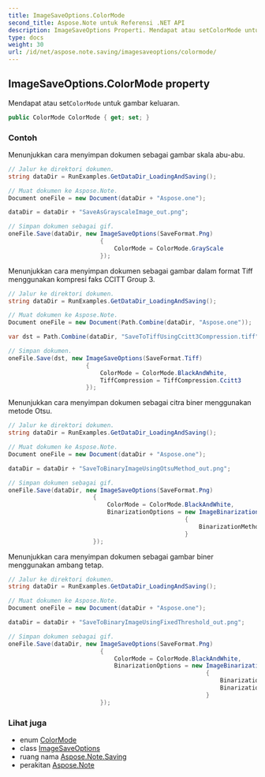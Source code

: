 ```yaml
---
title: ImageSaveOptions.ColorMode
second_title: Aspose.Note untuk Referensi .NET API
description: ImageSaveOptions Properti. Mendapat atau setColorMode untuk gambar keluaran.
type: docs
weight: 30
url: /id/net/aspose.note.saving/imagesaveoptions/colormode/
---
```

## ImageSaveOptions.ColorMode property

Mendapat atau set`ColorMode` untuk gambar keluaran.

```csharp
public ColorMode ColorMode { get; set; }
```

### Contoh

Menunjukkan cara menyimpan dokumen sebagai gambar skala abu-abu.

```csharp
// Jalur ke direktori dokumen.
string dataDir = RunExamples.GetDataDir_LoadingAndSaving();

// Muat dokumen ke Aspose.Note.
Document oneFile = new Document(dataDir + "Aspose.one");

dataDir = dataDir + "SaveAsGrayscaleImage_out.png";

// Simpan dokumen sebagai gif.
oneFile.Save(dataDir, new ImageSaveOptions(SaveFormat.Png)
                          {
                              ColorMode = ColorMode.GrayScale
                          });
```

Menunjukkan cara menyimpan dokumen sebagai gambar dalam format Tiff menggunakan kompresi faks CCITT Group 3.

```csharp
// Jalur ke direktori dokumen.
string dataDir = RunExamples.GetDataDir_LoadingAndSaving();

// Muat dokumen ke Aspose.Note.
Document oneFile = new Document(Path.Combine(dataDir, "Aspose.one"));

var dst = Path.Combine(dataDir, "SaveToTiffUsingCcitt3Compression.tiff");

// Simpan dokumen.
oneFile.Save(dst, new ImageSaveOptions(SaveFormat.Tiff)
                      {
                          ColorMode = ColorMode.BlackAndWhite,
                          TiffCompression = TiffCompression.Ccitt3
                      });
```

Menunjukkan cara menyimpan dokumen sebagai citra biner menggunakan metode Otsu.

```csharp
// Jalur ke direktori dokumen.
string dataDir = RunExamples.GetDataDir_LoadingAndSaving();

// Muat dokumen ke Aspose.Note.
Document oneFile = new Document(dataDir + "Aspose.one");

dataDir = dataDir + "SaveToBinaryImageUsingOtsuMethod_out.png";

// Simpan dokumen sebagai gif.
oneFile.Save(dataDir, new ImageSaveOptions(SaveFormat.Png)
                        {
                            ColorMode = ColorMode.BlackAndWhite,
                            BinarizationOptions = new ImageBinarizationOptions()
                                                  {
                                                      BinarizationMethod = BinarizationMethod.Otsu,
                                                  }
                        });
```

Menunjukkan cara menyimpan dokumen sebagai gambar biner menggunakan ambang tetap.

```csharp
// Jalur ke direktori dokumen.
string dataDir = RunExamples.GetDataDir_LoadingAndSaving();

// Muat dokumen ke Aspose.Note.
Document oneFile = new Document(dataDir + "Aspose.one");

dataDir = dataDir + "SaveToBinaryImageUsingFixedThreshold_out.png";

// Simpan dokumen sebagai gif.
oneFile.Save(dataDir, new ImageSaveOptions(SaveFormat.Png)
                          {
                              ColorMode = ColorMode.BlackAndWhite,
                              BinarizationOptions = new ImageBinarizationOptions()
                                                        {
                                                            BinarizationMethod = BinarizationMethod.FixedThreshold,
                                                            BinarizationThreshold = 123
                                                        }
                          });
```

### Lihat juga

* enum [ColorMode](../../colormode/)
* class [ImageSaveOptions](../)
* ruang nama [Aspose.Note.Saving](../../imagesaveoptions/)
* perakitan [Aspose.Note](../../../)



